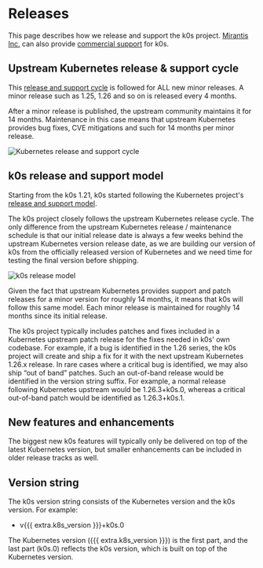 # Releases

This page describes how we release and support the k0s project. [Mirantis Inc.](https://mirantis.com) can also provide [commercial support](commercial-support.md) for k0s.

## Upstream Kubernetes release & support cycle

This [release and support cycle](https://kubernetes.io/releases/) is followed for ALL new minor releases. A minor release such as 1.25, 1.26 and so on is released every 4 months.

After a minor release is published, the upstream community maintains it for 14 months. Maintenance in this case means that upstream Kubernetes provides bug fixes, CVE mitigations and such for 14 months per minor release.

![Kubernetes release and support cycle](img/k8s_release_cycle.png)

## k0s release and support model

Starting from the k0s 1.21, k0s started following the Kubernetes project's [release and support model](https://kubernetes.io/releases/).

The k0s project closely follows the upstream Kubernetes release cycle. The only difference from the upstream Kubernetes release / maintenance schedule is that our initial release date is always a few weeks behind the upstream Kubernetes version release date, as we are building our version of k0s from the officially released version of Kubernetes and we need time for testing the final version before shipping.

![k0s release model](img/k0s_releases.png)

Given the fact that upstream Kubernetes provides support and patch releases for a minor version for roughly 14 months, it means that k0s will follow this same model. Each minor release is maintained for roughly 14 months since its initial release.

The k0s project typically includes patches and fixes included in a Kubernetes upstream patch release for the fixes needed in k0s' own codebase. For example, if a bug is identified in the 1.26 series, the k0s project will create and ship a fix for it with the next upstream Kubernetes 1.26.x release. In rare cases where a critical bug is identified, we may also ship “out of band” patches. Such an out-of-band release would be identified in the version string suffix. For example, a normal release following Kubernetes upstream would be 1.26.3+k0s.0, whereas a critical out-of-band patch would be identified as 1.26.3+k0s.1.

## New features and enhancements

The biggest new k0s features will typically only be delivered on top of the latest Kubernetes version, but smaller enhancements can be included in older release tracks as well.

## Version string

The k0s version string consists of the Kubernetes version and the k0s version. For example:

- v{{{ extra.k8s_version }}}+k0s.0

The Kubernetes version ({{{ extra.k8s_version }}}) is the first part, and the last part (k0s.0) reflects the k0s version, which is built on top of the Kubernetes version.
